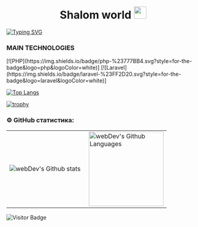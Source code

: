 <h1 align="center">Shalom world <img src="https://github.com/blackcater/blackcater/raw/main/images/Hi.gif" height="32"/></h1>
<a href="https://git.io/typing-svg"><img src="https://readme-typing-svg.demolab.com?font=Fira+Code&pause=2000&center=true&random=false&lines=Backend+developer" alt="Typing SVG" /></a>

<h3>MAIN TECHNOLOGIES</h3>

<div>
  <a>[![PHP](https://img.shields.io/badge/php-%23777BB4.svg?style=for-the-badge&logo=php&logoColor=white)]</a>
  <a>[![Laravel](https://img.shields.io/badge/laravel-%23FF2D20.svg?style=for-the-badge&logo=laravel&logoColor=white)]</a>
</div>

[![Top Langs](https://github-readme-stats.vercel.app/api/top-langs/?username=chokoladis)](https://github.com/anuraghazra/github-readme-stats)

[![trophy](https://github-profile-trophy.vercel.app/?username=chokoladis)](https://github.com/ryo-ma/github-profile-trophy)

### ⚙️ GitHub статистика:

<table>
  <tr>
    <td>
      <img align="left" src="http://github-readme-streak-stats.herokuapp.com?user=chokoladis&theme=dark&background=000000" alt="webDev's Github stats" />
    </td>
    <td>
      <img height="195px" align="right" alt="webDev's Github Languages" src="https://github-readme-stats-sigma-five.vercel.app/api/top-langs/?username=chokoladis&layout=compact&theme=vision-friendly-dark" />
    </td>
  </tr>
</table>

![Visitor Badge](https://visitor-badge.laobi.icu/badge?page_id=chokoladis)
<!--
**chokoladis/chokoladis** is a ✨ _special_ ✨ repository because its `README.md` (this file) appears on your GitHub profile.

Here are some ideas to get you started:

- 🔭 I’m currently working on ...
- 🌱 I’m currently learning ...
- 👯 I’m looking to collaborate on ...
- 🤔 I’m looking for help with ...
- 💬 Ask me about ...
- 📫 How to reach me: ...
- 😄 Pronouns: ...
- ⚡ Fun fact: ...
-->
